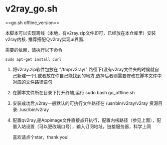 # v2ray_go.sh
==go.sh offline_version==

本脚本可以实现离线（本地，有v2ray.zip文件即可，已经放在本仓库里）安装v2ray内核.
推荐搭配Ｑv2ray实现ui界面.

需要的依赖，请执行以下命令

```shell
sudo apt-get install curl
```



1. 将v2ray.zip软件包放在 "/tmp/v2ray/"  路径下(没有v2ray文件夹的时候就自己新建一个),或者放在你自己能找到的地方,选择后者则需要修改在脚本文件中对应的文件路径语句

2. 在脚本文件所在目录下打开终端,运行 sudo bash go_offline.sh

3. 安装成功后,v2ray一般默认的可执行文件路径在 /usr/bin/v2ray/v2ray  资源目录: /usr/bin/v2ray 

4. 配置qv2ray,是Appimage文件直接点开执行，配置内核路径（参见上面），配置入站设置（可以更改端口号），输入订阅地址，链接服务器，科学上网

   喜欢请点个star，thank you!
